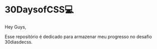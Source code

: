 # 30DaysofCSS💻
Hey Guys,

 Esse repositório é dedicado para armazenar meu progresso no desafio 30diasdecss.
